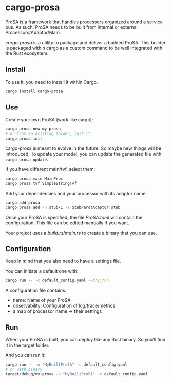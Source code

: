 # cargo-prosa

ProSA is a framework that handles processors organized around a service bus.
As such, ProSA needs to be built from internal or external Processors/Adaptor/Main.

_cargo-prosa_ is a utility to package and deliver a builded ProSA.
This builder is packaged within cargo as a custom command to be well integrated with the Rust ecosystem.

## Install

To use it, you need to install it within Cargo.
```bash
cargo install cargo-prosa
```

## Use

Create your own ProSA (work like cargo):
```bash
cargo prosa new my-prosa
# or from an existing folder, init it
cargo prosa init
```

cargo-prosa is meant to evolve in the future.
So maybe new things will be introduced.
To update your model, you can update the generated file with `cargo prosa update`.

If you have different main/tvf, select them:
```bash
cargo prosa main MainProc
cargo prosa tvf SimpleStringTvf
```

Add your dependencies and your processor with its adaptor name
```bash
cargo add prosa
cargo prosa add -n stub-1 -a StubParotAdaptor stub
```

Once your ProSA is specified, the file _ProSA.toml_ will contain the configuration.
This file can be edited manually if you want.

Your project uses a _build.rs_/_main.rs_ to create a binary that you can use.


## Configuration

Keep in mind that you also need to have a settings file.

You can initiate a default one with:
```bash
cargo run -- -c default_config.yaml --dry_run
```

A configuration file contains:
 - name: Name of your ProSA
 - observability: Configuration of log/trace/metrics
 - a map of processor name -> their settings

## Run

When your ProSA is built, you can deploy like any Rust binary.
So you'll find it in the target folder.

And you can run it:
```bash
cargo run -- -n "MyBuiltProSA" -c default_config.yaml
# or with binary
target/debug/my-prosa -n "MyBuiltProSA" -c default_config.yaml
```
